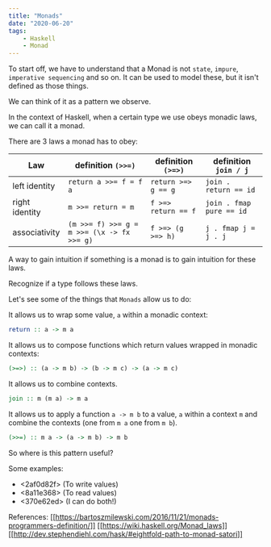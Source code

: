 ```yaml
---
title: "Monads"
date: "2020-06-20"
tags:
    - Haskell
    - Monad
---
```


To start off, we have to understand that a Monad is not `state`, `impure`, `imperative sequencing` and so on. It can be used to model these, but it isn't defined as those things.

We can think of it as a pattern we observe.

In the context of Haskell, when a certain type we use obeys monadic laws, we can call it a monad. 

There are 3 laws a monad has to obey:

| Law            | definition `(>>=)`                         | definition `(>=>)`  | definition `join / j`    |
|----------------|--------------------------------------------|---------------------|--------------------------|
| left identity  | `return a >>= f = f a`                     | `return >=> g == g` | `join . return == id`    |
| right identity | `m >>= return = m`                         | `f >=> return == f` | `join . fmap pure == id` |
| associativity  | `(m >>= f) >>= g = m >>= (\x -> fx >>= g)` | `f >=> (g >=> h)`   | `j . fmap j = j . j`     |

A way to gain intuition if something is a monad is to gain intuition for these laws. 

Recognize if a type follows these laws.

Let's see some of the things that `Monads` allow us to do:

It allows us to wrap some value, `a` within a monadic context:

```hs
return :: a -> m a
```

It allows us to compose functions which return values wrapped in monadic contexts:

```hs
(>=>) :: (a -> m b) -> (b -> m c) -> (a -> m c)
```

It allows us to combine contexts.
```hs
join :: m (m a) -> m a
```

It allows us to apply a function `a -> m b` to a value, `a` within a context `m` and combine the contexts (one from `m a` one from `m b`).
```hs
(>>=) :: m a -> (a -> m b) -> m b
```

So where is this pattern useful?

Some examples:
- <2af0d82f> (To write values)
- <8a11e368> (To read values)
- <370e62ed> (I can do both!)

References:
[[https://bartoszmilewski.com/2016/11/21/monads-programmers-definition/]]
[[https://wiki.haskell.org/Monad_laws]]
[[http://dev.stephendiehl.com/hask/#eightfold-path-to-monad-satori]]
